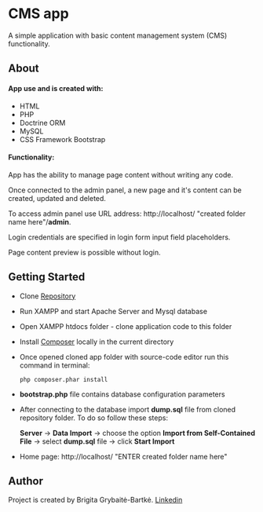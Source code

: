 # CMS app

A simple application with basic content management system (CMS) functionality.

## About

#### App use and is created with:
* HTML
* PHP 
* Doctrine ORM
* MySQL
* CSS Framework Bootstrap



#### Functionality:

App has the ability to manage page content without writing any code.

Once connected to the admin panel, a new page and it's content can be created, updated and deleted.

To access admin panel use URL address: http://localhost/ "created folder name here"/**admin**.

Login credentials are specified in login form input field placeholders.

Page content preview is possible without login.



## Getting Started

* Clone [Repository](https://github.com/BrigitaGrybaiteBartke/PHP_CRUD.git)

* Run XAMPP and start Apache Server and Mysql database

* Open XAMPP htdocs folder - clone application code to this folder

* Install [Composer](https://getcomposer.org/download/) locally in the current directory
    
* Once opened cloned app folder with source-code editor run this command in terminal:

   `php composer.phar install`

    
* **bootstrap.php** file contains database configuration parameters

* After connecting to the database import **dump.sql** file from cloned repository folder. To do so follow these steps:

    **Server** -> **Data Import** -> choose the option **Import from Self-Contained File** -> select **dump.sql** file -> click **Start Import**

* Home page: http://localhost/ "ENTER created folder name here"



## Author
Project is created by Brigita Grybaitė-Bartkė.
[Linkedin](https://www.linkedin.com/in/brigita-grybait%C4%97-bartk%C4%97-487403112)
